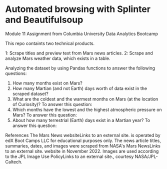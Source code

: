 # Automated browsing with Splinter and Beautifulsoup
Module 11 Assignment from Columbia University Data Analytics Bootcamp

This repo containts two technical products. 

1: Scrape titles and preview text from Mars news articles.
2: Scrape and analyze Mars weather data, which exists in a table.

Analyzing the dataset by using Pandas functions to answer the following questions:

1. How many months exist on Mars?
2. How many Martian (and not Earth) days worth of data exist in the scraped dataset?
3. What are the coldest and the warmest months on Mars (at the location of Curiosity)? To answer this question:
4. Which months have the lowest and the highest atmospheric pressure on Mars? To answer this question:
5. About how many terrestrial (Earth) days exist in a Martian year? To answer this question:

References
The Mars News websiteLinks to an external site. is operated by edX Boot Camps LLC for educational purposes only. The news article titles, summaries, dates, and images were scraped from NASA's Mars NewsLinks to an external site. website in November 2022. Images are used according to the JPL Image Use PolicyLinks to an external site., courtesy NASA/JPL-Caltech.
